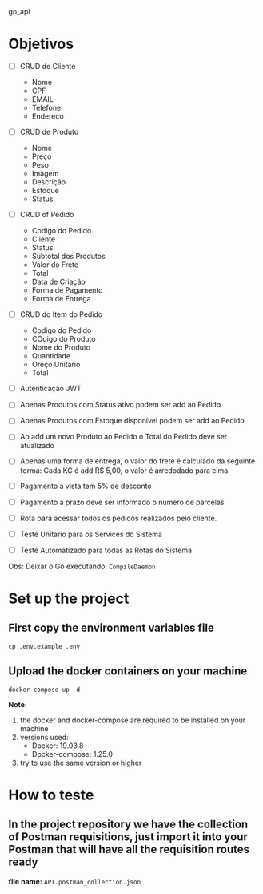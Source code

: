 go_api

# Objetivos
 - [ ] CRUD de Cliente
    - Nome
    - CPF
    - EMAIL
    - Telefone
    - Endereço
 - [ ] CRUD de Produto
    - Nome
    - Preço
    - Peso
    - Imagem
    - Descrição
    - Estoque
    - Status
 - [ ] CRUD of Pedido
    - Codigo do Pedido
    - Cliente
    - Status
    - Subtotal dos Produtos
    - Valor do Frete
    - Total
    - Data de Criação
    - Forma de Pagamento
    - Forma de Entrega
 - [ ] CRUD do Item do Pedido
    - Codigo do Pedido
    - COdigo do Produto
    - Nome do Produto
    - Quantidade
    - Oreço Unitário
    - Total
 - [ ] Autenticação JWT
 - [ ] Apenas Produtos com Status ativo podem ser add ao Pedido
 - [ ] Apenas Produtos com Estoque disponivel podem ser add ao Pedido
 - [ ] Ao add um novo Produto ao Pedido o Total do Pedido deve ser atualizado
 - [ ] Apenas uma forma de entrega, o valor do frete é calculado da seguinte forma: Cada KG é add R$ 5,00, o valor é arredodado para cima.
 - [ ] Pagamento a vista tem 5% de desconto
 - [ ] Pagamento a prazo deve ser informado o numero de parcelas
 - [ ] Rota para acessar todos os pedidos realizados pelo cliente.
 - [ ] Teste Unitario para os Services do Sistema
 - [ ] Teste Automatizado para todas as Rotas do Sistema


 Obs: Deixar o Go executando: ``` CompileDaemon ```

 # Set up the project

 ## First copy the environment variables file

 ``` 
 cp .env.example .env 
 ```

 ## Upload the docker containers on your machine

 ```
 docker-compose up -d
 ```

 <b>Note:</b> 
 1) the docker and docker-compose are required to be installed on your machine
 2) versions used:
      * Docker: 19.03.8
      * Docker-compose: 1.25.0
 3) try to use the same version or higher

 # How to teste

## In the project repository we have the collection of Postman requisitions, just import it into your Postman that will have all the requisition routes ready

<b>file name:</b> `API.postman_collection.json`

